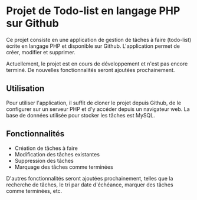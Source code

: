<h1>Projet de Todo-list en langage PHP sur Github</h1>
<p>Ce projet consiste en une application de gestion de tâches à faire (todo-list) écrite en langage PHP et disponible sur Github. L'application permet de créer, modifier et supprimer.</p>
<p>Actuellement, le projet est en cours de développement et n'est pas encore terminé. De nouvelles fonctionnalités seront ajoutées prochainement.</p>
<h2>Utilisation</h2>
<p>Pour utiliser l'application, il suffit de cloner le projet depuis Github, de le configurer sur un serveur PHP et d'y accéder depuis un navigateur web. La base de données utilisée pour stocker les tâches est MySQL.</p>
<h2>Fonctionnalités</h2>
<ul>
  <li>Création de tâches à faire</li>
  <li>Modification des tâches existantes</li>
  <li>Suppression des tâches</li>
  <li>Marquage des tâches comme terminées</li>
</ul>
<p>D'autres fonctionnalités seront ajoutées prochainement, telles que la recherche de tâches, le tri par date d'échéance, marquer des tâches comme terminées, etc.</p>
